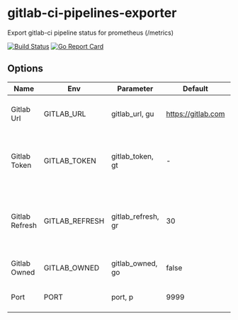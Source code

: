 # gitlab-ci-pipelines-exporter
Export gitlab-ci pipeline status for prometheus (/metrics)

[![Build Status](https://travis-ci.org/Labbs/gitlab-ci-pipelines-exporter.svg?branch=master)](https://travis-ci.org/Labbs/gitlab-ci-pipelines-exporter)
[![Go Report Card](https://goreportcard.com/badge/github.com/Labbs/gitlab-ci-pipelines-exporter)](https://goreportcard.com/report/github.com/Labbs/gitlab-ci-pipelines-exporter)

## Options

| Name | Env | Parameter | Default | Description | 
|--|--|--|--|--|
| Gitlab Url | GITLAB_URL | gitlab_url, gu | https://gitlab.com | If you want use your own Gitlab instance |
| Gitlab Token | GITLAB_TOKEN | gitlab_token, gt | - | Create token in your profile with API and read options |
| Gitlab Refresh | GITLAB_REFRESH | gitlab_refresh, gr | 30 | In seconds, refresh every x seconds projects list and pipelines |
| Gitlab Owned | GITLAB_OWNED | gitlab_owned, go | false | If you want just yours projects |
| Port | PORT | port, p | 9999 | Exporter listening port |
